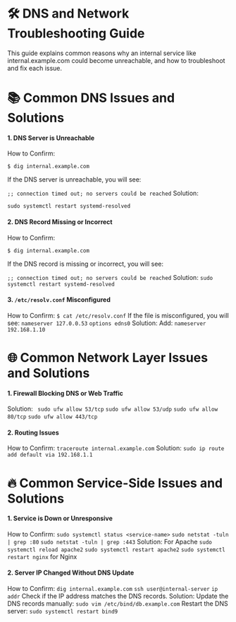 # 🛠️ DNS and Network Troubleshooting Guide
This guide explains common reasons why an internal service like internal.example.com could become unreachable, and how to troubleshoot and fix each issue.
# 📚 Common DNS Issues and Solutions
#### 1. DNS Server is Unreachable
How to Confirm:

`$ dig internal.example.com`

If the DNS server is unreachable, you will see:

`;; connection timed out; no servers could be reached`
Solution:

`sudo systemctl restart systemd-resolved`

#### 2.  DNS Record Missing or Incorrect
How to Confirm:

`$ dig internal.example.com`

If the DNS record is missing or incorrect, you will see:

`;; connection timed out; no servers could be reached`
Solution:
`sudo systemctl restart systemd-resolved`
#### 3. `/etc/resolv.conf` Misconfigured
How to Confirm:
`$ cat /etc/resolv.conf`
If the file is misconfigured, you will see:
`nameserver 127.0.0.53`
`options edns0`
Solution:
Add:
`nameserver 192.168.1.10`

# 🌐 Common Network Layer Issues and Solutions

#### 1. Firewall Blocking DNS or Web Traffic
Solution:
``
sudo ufw allow 53/tcp``
``sudo ufw allow 53/udp``
``sudo ufw allow 80/tcp``
``sudo ufw allow 443/tcp``

#### 2. Routing Issues
How to Confirm:
`traceroute internal.example.com`
Solution:
`sudo ip route add default via 192.168.1.1`

# 🔥 Common Service-Side Issues and Solutions
#### 1. Service is Down or Unresponsive
How to Confirm:
`sudo systemctl status <service-name>`
`sudo netstat -tuln | grep :80`
`sudo netstat -tuln | grep :443`
Solution:
 For Apache
``sudo systemctl reload apache2``
``sudo systemctl restart apache2``
``sudo systemctl restart nginx`` for Nginx 

#### 2. Server IP Changed Without DNS Update
How to Confirm:
`dig internal.example.com`
`ssh user@internal-server`
`ip addr`
Check if the IP address matches the DNS records.
Solution: Update the DNS records manually:
`sudo vim /etc/bind/db.example.com`
Restart the DNS server:
`sudo systemctl restart bind9`

